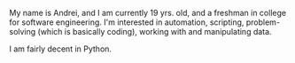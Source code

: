 My name is Andrei, and I am currently 19 yrs. old, and a freshman in college for software engineering. I'm interested in automation, scripting, problem-solving (which is basically coding), working with and manipulating data.

I am fairly decent in Python.

<!---
andrei-28/andrei-28 is a ✨ special ✨ repository because its `README.md` (this file) appears on your GitHub profile.
You can click the Preview link to take a look at your changes.
--->
